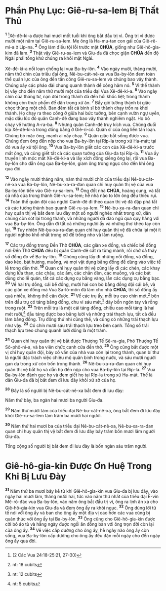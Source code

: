 # Phần Phụ Lục: Giê-ru-sa-lem Bị Thất Thủ
<sup><b>1</b></sup> [^1@-930cd507-d80e-439a-b3f3-b9fd7496c929]Xê-đê-ki-a được hai mươi mốt tuổi khi ông bắt đầu trị vì. Ông trị vì được mười một năm tại Giê-ru-sa-lem. Mẹ ông là Ha-mu-tan con gái của Giê-rê-mi-a ở Líp-na. <sup><b>2</b></sup> Ông làm điều tội lỗi trước mặt **CHÚA**, giống như Giê-hô-gia-kim đã làm. <sup><b>3</b></sup> Thật vậy Giê-ru-sa-lem và Giu-đa đã chọc giận **CHÚA** đến độ Ngài phải tống khứ chúng ra khỏi mặt Ngài.

Xê-đê-ki-a nổi loạn chống lại vua Ba-by-lôn. <sup><b>4</b></sup> Vào ngày mười, tháng mười, năm thứ chín của triều đại ông, Nê-bu-cát-nê-xa vua Ba-by-lôn đem toàn thể quân lực của ông đến tấn công Giê-ru-sa-lem và chúng bao vây thành. Chúng xây các pháo đài chung quanh thành để công hãm nó. <sup><b>5</b></sup> Vì thế thành bị vây cho đến năm thứ mười một của triều đại Vua Xê-đê-ki-a. <sup><b>6</b></sup> Vào ngày chín của tháng tư, nạn đói trong thành đã đến hồi khốc liệt; trong thành không còn thực phẩm để dân trong xứ ăn. <sup><b>7</b></sup> Bấy giờ tường thành bị giặc chọc thủng một chỗ. Ban đêm tất cả binh sĩ bỏ thành chạy trốn ra khỏi thành. Họ chạy ra theo cổng ở giữa hai bức tường, bên cạnh vườn ngự uyển, mặc dầu lúc đó quân Canh-đê đang bao vây thành nghiêm ngặt. Họ bỏ chạy về hướng A-ra-ba. <sup><b>8</b></sup> Nhưng quân Canh-đê truy kích vua. Chúng đuổi kịp Xê-đê-ki-a trong đồng bằng ở Giê-ri-cô. Quân sĩ của ông liền tán loạn. Chúng bỏ mặc ông, mạnh ai nấy chạy. <sup><b>9</b></sup> Quân giặc bắt sống được vua. Chúng đem ông đến nộp cho vua Ba-by-lôn tại Ríp-la trong xứ Ha-mát; tại đó vua ấy xử tội ông. <sup><b>10</b></sup> Vua Ba-by-lôn giết các con của Xê-đê-ki-a trước mắt ông, và cũng giết tất cả các quan tướng của Giu-đa tại Ríp-la. <sup><b>11</b></sup> Vua ấy truyền lịnh móc mắt Xê-đê-ki-a và lấy xích đồng xiềng ông lại, rồi vua Ba-by-lôn cho dẫn ông qua Ba-by-lôn, giam ông trong ngục cho đến khi ông qua đời.

<sup><b>12</b></sup> Vào ngày mười tháng năm, năm thứ mười chín của triều đại Nê-bu-cát-nê-xa vua Ba-by-lôn, Nê-bu-xa-ra-đan quan chỉ huy quân thị vệ của vua Ba-by-lôn tiến vào Giê-ru-sa-lem. <sup><b>13</b></sup> Ông đốt nhà **CHÚA**, hoàng cung, và tất cả nhà cửa trong thành Giê-ru-sa-lem; hễ nhà nào to lớn ông đều thiêu rụi. <sup><b>14</b></sup> Toàn thể quân đội của người Canh-đê đi theo quan thị vệ đã đập phá tất cả các tường thành bao quanh Giê-ru-sa-lem. <sup><b>15</b></sup> Nê-bu-xa-ra-đan quan chỉ huy quân thị vệ bắt đem lưu đày một số người nghèo nhất trong xứ, dân chúng còn sót lại trong thành, và những người đã đào ngũ qua quy hàng với vua Ba-by-lôn. Ông dẫn đi tất cả những người ấy và những thợ khéo tay còn lại. <sup><b>16</b></sup> Tuy nhiên Nê-bu-xa-ra-đan quan chỉ huy quân thị vệ đã chừa lại một ít người nghèo khổ nhất trong xứ để trồng nho và làm ruộng.

<sup><b>17</b></sup> Các trụ đồng trong Đền Thờ **CHÚA**, các giàn xe đồng, và chiếc bể đồng nơi Đền Thờ **CHÚA** đều bị quân Canh-đê cắt ra từng mảnh, rồi chở cả thảy số đồng đó về Ba-by-lôn. <sup><b>18</b></sup> Chúng cũng lấy đi những nồi đồng, vá đồng, dao kéo, bát hương, muỗng, và mọi vật dụng bằng đồng để dùng vào việc tế lễ trong đền thờ. <sup><b>19</b></sup> Quan chỉ huy quân thị vệ cũng lấy đi các chén, các khay đựng lửa than, các chậu, các ấm, các chân đèn, các muỗng, và các bát dùng cho lễ quán, tất cả các dụng cụ bằng vàng, lẫn các dụng cụ bằng bạc. <sup><b>20</b></sup> Về hai trụ đồng, cái bể đồng, mười hai con bò bằng đồng đội cái bể, và các giàn xe đồng mà Vua Sa-lô-môn đã làm cho nhà **CHÚA**, thì số đồng ấy quá nhiều, không thể cân được. <sup><b>21</b></sup> Về các trụ ấy, mỗi trụ cao chín mét,[^1-930cd507-d80e-439a-b3f3-b9fd7496c929] bên trên đầu trụ có táng bằng đồng, chu vi sáu mét,[^2-930cd507-d80e-439a-b3f3-b9fd7496c929] dày bốn ngón tay và rỗng trong ruột. <sup><b>22</b></sup> Trên mỗi trụ là một cái táng đồng, chiều cao mỗi táng là hai mét rưỡi,[^3-930cd507-d80e-439a-b3f3-b9fd7496c929] đầu táng được bao bằng lưới và những trái thạch lựu, tất cả đều làm bằng đồng. Trụ đồng thứ nhì cũng thế, và cũng có những trái thạch lựu như vậy. <sup><b>23</b></sup> Có chín mươi sáu trái thạch lựu treo bên cạnh. Tổng số trái thạch lựu treo chung quanh lưới đồng là một trăm.

<sup><b>24</b></sup> Quan chỉ huy quân thị vệ bắt được Thượng Tế Sê-ra-gia, Phó Thượng Tế Sô-phô-ni-a, và ba viên chức canh cửa đền thờ. <sup><b>25</b></sup> Ông cũng bắt được một vị chỉ huy quân đội, bảy cố vấn của nhà vua còn lại trong thành, quan bí thư là người đặc trách việc chiêu mộ quân binh trong nước, và sáu mươi người gan dạ trong xứ còn trốn trong thành. <sup><b>26</b></sup> Nê-bu-xa-ra-đan quan chỉ huy quân thị vệ bắt họ và dẫn họ đến nộp cho vua Ba-by-lôn tại Ríp-la. <sup><b>27</b></sup> Vua Ba-by-lôn đánh gục họ và đem giết họ tại Ríp-la trong xứ Ha-mát. Thế là dân Giu-đa đã bị bắt đem đi lưu đày khỏi xứ sở của họ.

<sup><b>28</b></sup> Đây là số người bị Nê-bu-cát-nê-xa bắt đem đi lưu đày:

Năm thứ bảy, ba ngàn hai mươi ba người Giu-đa.

<sup><b>29</b></sup> Năm thứ mười tám của triều đại Nê-bu-cát-nê-xa, ông bắt đem đi lưu đày khỏi Giê-ru-sa-lem tám trăm ba mươi hai người.

<sup><b>30</b></sup> Năm thứ hai mươi ba của triều đại Nê-bu-cát-nê-xa, Nê-bu-xa-ra-đan quan chỉ huy quân thị vệ bắt đem đi lưu đày bảy trăm bốn mươi lăm người Giu-đa.

Tổng cộng số người bị bắt đem đi lưu đày là bốn ngàn sáu trăm người.

# Giê-hô-gia-kin Được Ơn Huệ Trong Khi Bị Lưu Đày
<sup><b>31</b></sup> Năm thứ ba mươi bảy kể từ khi Giê-hô-gia-kin vua Giu-đa bị lưu đày, vào ngày hai mươi lăm, tháng mười hai, tức vào năm thứ nhất của triều đại Ê-vin Mê-rô-đác vua Ba-by-lôn, vào năm ông bắt đầu trị vì, ông ra lịnh ân xá cho Giê-hô-gia-kin vua Giu-đa và đem ông ấy ra khỏi ngục. <sup><b>32</b></sup> Ông dùng lời tử tế nói với ông ấy và ban cho ông ấy một địa vị cao hơn các vua cùng bị quản thúc với ông ấy tại Ba-by-lôn. <sup><b>33</b></sup> Ông cũng cho Giê-hô-gia-kin được cởi bỏ áo tù và hằng ngày được ngồi ăn đồng bàn với ông trọn đời còn lại của ông ấy. <sup><b>34</b></sup> Về việc cấp dưỡng cho ông ấy, hễ ngày nào ông ấy còn sống, vua Ba-by-lôn cấp dưỡng cho ông ấy đều đặn mỗi ngày cho đến ngày ông ấy qua đời.

[^1-930cd507-d80e-439a-b3f3-b9fd7496c929]: nt: 18 cubits
[^2-930cd507-d80e-439a-b3f3-b9fd7496c929]: nt: 12 cubits
[^3-930cd507-d80e-439a-b3f3-b9fd7496c929]: nt: 5 cubits
[^1@-930cd507-d80e-439a-b3f3-b9fd7496c929]: (2 Các Vua 24:18-25:21, 27-30)